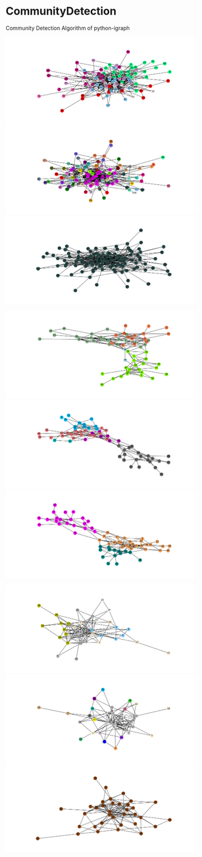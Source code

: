 # CommunityDetection
Community Detection Algorithm of python-igraph

![alt text][adun_int_fg]
![alt text][adun_int_gn]
![alt text][adun_int_lp]

![alt text][du_fg]
![alt text][du_gn]
![alt text][du_lp]

![alt text][footu_fg]
![alt text][footu_gn]
![alt text][footu_lp]

[adun_int_fg]: https://github.com/shanry/Community-Detection/blob/master/figs/adun_int_fg.png
[adun_int_gn]: https://github.com/shanry/Community-Detection/blob/master/figs/adun_int_gn.png
[adun_int_lp]: https://github.com/shanry/Community-Detection/blob/master/figs/adun_int_lp.png

[du_fg]: https://github.com/shanry/Community-Detection/blob/master/figs/du_fg.png
[du_gn]: https://github.com/shanry/Community-Detection/blob/master/figs/du_gn.png
[du_lp]: https://github.com/shanry/Community-Detection/blob/master/figs/du_lp.png

[footu_fg]: https://github.com/shanry/Community-Detection/blob/master/figs/footu_fg.png
[footu_gn]: https://github.com/shanry/Community-Detection/blob/master/figs/footu_gn.png
[footu_lp]: https://github.com/shanry/Community-Detection/blob/master/figs/footu_lp.png

